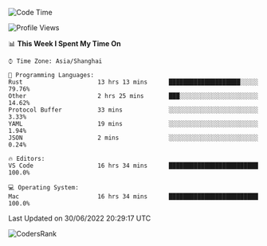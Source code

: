 <!--START_SECTION:waka-->
![Code Time](http://img.shields.io/badge/Code%20Time-1%2C451%20hrs%2040%20mins-blue)

![Profile Views](http://img.shields.io/badge/Profile%20Views-28-blue)

📊 **This Week I Spent My Time On** 

```text
⌚︎ Time Zone: Asia/Shanghai

💬 Programming Languages: 
Rust                     13 hrs 13 mins      ████████████████████░░░░░   79.76% 
Other                    2 hrs 25 mins       ███░░░░░░░░░░░░░░░░░░░░░░   14.62% 
Protocol Buffer          33 mins             ░░░░░░░░░░░░░░░░░░░░░░░░░   3.33% 
YAML                     19 mins             ░░░░░░░░░░░░░░░░░░░░░░░░░   1.94% 
JSON                     2 mins              ░░░░░░░░░░░░░░░░░░░░░░░░░   0.24%

🔥 Editors: 
VS Code                  16 hrs 34 mins      █████████████████████████   100.0%

💻 Operating System: 
Mac                      16 hrs 34 mins      █████████████████████████   100.0%

```


 Last Updated on 30/06/2022 20:29:17 UTC
<!--END_SECTION:waka-->

![CodersRank](https://cr-skills-chart-widget.azurewebsites.net/api/api?username=BugenZhao&padding=16&tooltip=true&branding=false&sort-by-score=true&skills=Rust%2C%20Swift%2C%20C%2C%20TypeScript%2C%20Java%2C%20Go%2C%20Dart%2C%20C%2B%2B%2C%20Python%2C%20Assembly%2C%20Shell%2C%20Kotlin)
